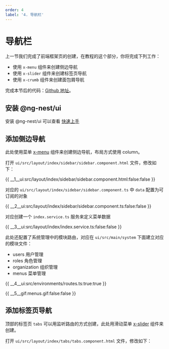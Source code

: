 ```yaml
---
order: 4
label: '4. 导航栏'
---
```


# 导航栏

上一节我们完成了前端框架页的创建，在教程的这个部分，你将完成下列工作：

- 使用 `x-menu` 组件来创建侧边导航
- 使用 `x-slider` 组件来创建标签页导航
- 使用 `x-crumb` 组件来创建面包屑导航

完成本节后的代码：<a href="https://github.com/NG-NEST/ng-nest-examples/tree/master/RBAC/4-ui-navigation" target="_blank">Github 地址</a>。

## 安装 @ng-nest/ui

安装 @ng-nest/ui 可以查看 <a href="https://ngnest.com/index/docs/zh_CN/ui/getting-started" target="_blank">快速上手</a>

## 添加侧边导航

此处使用菜单 <a href="https://ngnest.com/index/docs/zh_CN/ui/components/menu" target="_blank">x-menu</a> 组件来创建侧边导航，布局方式使用 column。

打开 `ui/src/layout/index/sidebar/sidebar.component.html` 文件，修改如下：

{{ __1\__ui:src/layout/index/sidebar/sidebar.component.html:false:false }}

对应的 `ui/src/layout/index/sidebar/sidebar.component.ts` 中 `data` 配置为可订阅的对象

{{ __2\__ui:src/layout/index/sidebar/sidebar.component.ts:false:false }}

对应创建一个 `index.service.ts` 服务来定义菜单数据

{{ __3\__ui:src/layout/index/index.service.ts:false:false }}

此处还配置了系统管理中的模块路由，对应在 `ui/src/main/system` 下面建立对应的模块文件：

- users 用户管理
- roles 角色管理
- organization 组织管理
- menus 菜单管理

{{ __4\__ui:src/environments/routes.ts:true:true }}

{{ __5\__gif:menus.gif:false:false }}

## 添加标签页导航

顶部的标签页 `tabs` 可以用监听路由的方式创建，此处用滑动菜单 <a href="https://ngnest.com/index/docs/zh_CN/ui/components/menu" target="_blank">x-slider</a> 组件来创建。

打开 `ui/src/layout/index/tabs/tabs.component.html` 文件，修改如下：

